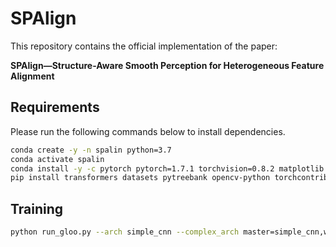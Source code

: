 # SPAlign
This repository contains the official implementation of the paper:

**SPAlign—Structure-Aware Smooth Perception for Heterogeneous Feature Alignment**

## Requirements

Please run the following commands below to install dependencies.

```bash
conda create -y -n spalin python=3.7
conda activate spalin
conda install -y -c pytorch pytorch=1.7.1 torchvision=0.8.2 matplotlib python-lmdb cudatoolkit=11.3 cudnn
pip install transformers datasets pytreebank opencv-python torchcontrib gpytorch 
```

## Training

```bash
python run_gloo.py --arch simple_cnn --complex_arch master=simple_cnn,worker=simple_cnn --experiment demo --data cifar100 --pin_memory True --batch_size 64 --num_workers 2 --prepare_data combine --partition_data non_iid_dirichlet --non_iid_alpha 0.1 --train_data_ratio 0.8 --val_data_ratio 0.0 --test_data_ratio 0.2 --n_clients 20 --participation_ratio 1 --n_comm_rounds 50 --local_n_epochs 5 --world_conf 0,0,1,1,100 --on_cuda True --fl_aggregate scheme=federated_average --optimizer sgd --lr 0.01 --local_prox_term 0 --lr_warmup False --lr_warmup_epochs 5 --lr_warmup_epochs_upper_bound 150 --lr_scheduler MultiStepLR --lr_decay 0.1 --weight_decay 1e-5 --use_nesterov False --momentum_factor 0.9 --track_time True --display_tracked_time True --python_path /home/miniconda3/envs/spalin/bin/python --manual_seed 7 --pn_normalize True --same_seed_process True --algo SPAlign --personal_test True --w_conv_bias 0.0 --w_fc_bias 0.0 --data_dir ./data --use_fake_centering False --port 20002 --timestamp $(date '+%Y%m%d%H%M%S') --lamda 0.5 --self_distillation_temperature 6.0 --alpha 0.6 > logs/log.txt 2>&1
```

